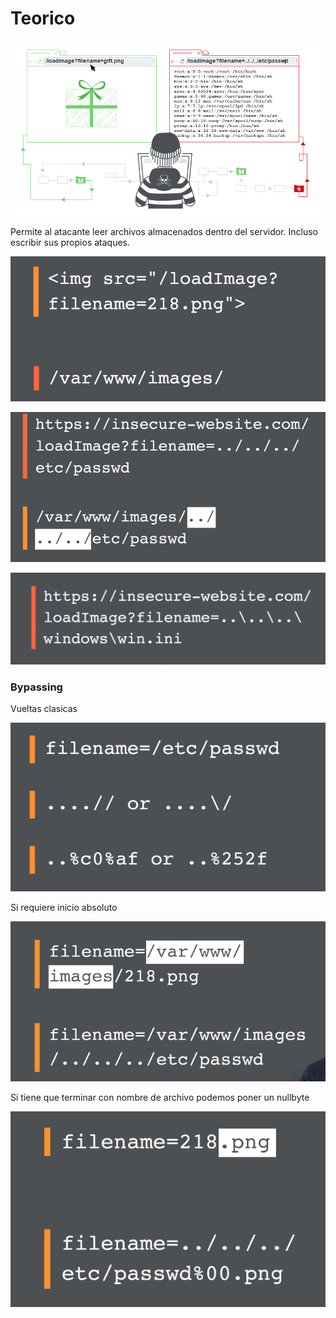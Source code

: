 # Teorico

![](../../.gitbook/assets/imagen%20%28631%29.png)

Permite al atacante leer archivos almacenados dentro del servidor. Incluso escribir sus propios ataques.

![](../../.gitbook/assets/imagen%20%28633%29.png)

![](../../.gitbook/assets/imagen%20%28630%29.png)

![en windows](../../.gitbook/assets/imagen%20%28626%29.png)

### Bypassing

Vueltas clasicas

![](../../.gitbook/assets/imagen%20%28634%29.png)

Si requiere inicio absoluto

![](../../.gitbook/assets/imagen%20%28625%29.png)

Si tiene que terminar con nombre de archivo podemos poner un nullbyte

![](../../.gitbook/assets/imagen%20%28628%29.png)

